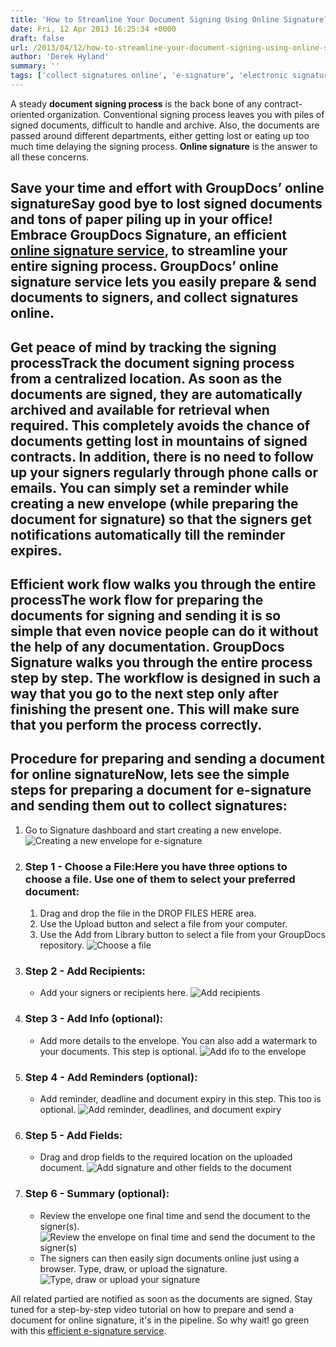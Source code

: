 ```yaml
---
title: 'How to Streamline Your Document Signing Using Online Signature?'
date: Fri, 12 Apr 2013 16:25:34 +0000
draft: false
url: /2013/04/12/how-to-streamline-your-document-signing-using-online-signature/
author: 'Derek Hyland'
summary: ''
tags: ['collect signatures online', 'e-signature', 'electronic signature', 'esignature', 'GroupDocs Signature', 'online signature', 'sign documents online', 'zArchive']
---
```


A steady **document signing process** is the back bone of any contract-oriented organization. Conventional signing process leaves you with piles of signed documents, difficult to handle and archive. Also, the documents are passed around different departments, either getting lost or eating up too much time delaying the signing process. **Online signature** is the answer to all these concerns.

## Save your time and effort with GroupDocs’ online signatureSay good bye to lost signed documents and tons of paper piling up in your office! Embrace GroupDocs Signature, an efficient [online signature service](https://products.groupdocs.com/signature), to streamline your entire signing process. **GroupDocs**’ online signature service lets you easily prepare & send documents to signers, and collect signatures online.

## Get peace of mind by tracking the signing processTrack the document signing process from a centralized location. As soon as the documents are signed, they are automatically archived and available for retrieval when required. This completely avoids the chance of documents getting lost in mountains of signed contracts. In addition, there is no need to follow up your signers regularly through phone calls or emails. You can simply set a reminder while creating a new envelope (while preparing the document for signature) so that the signers get notifications automatically till the reminder expires.

## Efficient work flow walks you through the entire processThe work flow for preparing the documents for signing and sending it is so simple that even novice people can do it without the help of any documentation. GroupDocs Signature walks you through the entire process step by step. The workflow is designed in such a way that you go to the next step only after finishing the present one. This will make sure that you perform the process correctly.

## Procedure for preparing and sending a document for online signatureNow, lets see the simple steps for preparing a document for e-signature and sending them out to collect signatures:

1.  Go to Signature dashboard and start creating a new envelope. ![](https://blog.groupdocs.com/wp-content/uploads/sites/4/2013/04/Creating-a-new-envelope-for-e-signature8.png "Creating a new envelope for e-signature")
2.  ### Step 1 - Choose a File:Here you have three options to choose a file. Use one of them to select your preferred document:
    1.  Drag and drop the file in the DROP FILES HERE area.
    2.  Use the Upload button and select a file from your computer.
    3.  Use the Add from Library button to select a file from your GroupDocs repository. ![](https://blog.groupdocs.com/wp-content/uploads/sites/4/2013/04/Choose-a-file5.png "Choose a file")
3.  ### Step 2 - Add Recipients:
    *   Add your signers or recipients here. ![](https://blog.groupdocs.com/wp-content/uploads/sites/4/2013/04/Add-recipients7.png "Add recipients")
4.  ### Step 3 - Add Info (optional):
    *   Add more details to the envelope. You can also add a watermark to your documents. This step is optional. ![](https://blog.groupdocs.com/wp-content/uploads/sites/4/2013/04/Add-ifo-to-the-envelope3.png "Add ifo to the envelope")
5.  ### Step 4 - Add Reminders (optional):
    *   Add reminder, deadline and document expiry in this step. This too is optional. ![](https://blog.groupdocs.com/wp-content/uploads/sites/4/2013/04/Add-reminder-deadlines-and-document-expiry4.png "Add reminder, deadlines, and document expiry")
6.  ### Step 5 - Add Fields:
    *   Drag and drop fields to the required location on the uploaded document. ![](https://blog.groupdocs.com/wp-content/uploads/sites/4/2013/04/Add-signature-and-other-fields-to-the-document2.png "Add signature and other fields to the document")
7.  ### Step 6 - Summary (optional):
    *   Review the envelope one final time and send the document to the signer(s). ![](https://blog.groupdocs.com/wp-content/uploads/sites/4/2013/04/Review-the-envelope-on-final-time-and-send-the-document-to-the-signers2.png "Review the envelope on final time and send the document to the signer(s)")
    *   The signers can then easily sign documents online just using a browser. Type, draw, or upload the signature. ![](https://blog.groupdocs.com/wp-content/uploads/sites/4/2013/04/Type-draw-or-upload-your-signature2.png "Type, draw or upload your signature")

All related partied are notified as soon as the documents are signed. Stay tuned for a step-by-step video tutorial on how to prepare and send a document for online signature, it's in the pipeline. So why wait! go green with this [efficient e-signature service](https://products.groupdocs.com/signature).




